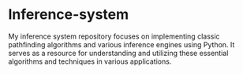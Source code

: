 # Inference-system
My inference system repository focuses on implementing classic pathfinding algorithms and various inference engines using Python. It serves as a resource for understanding and utilizing these essential algorithms and techniques in various applications.
